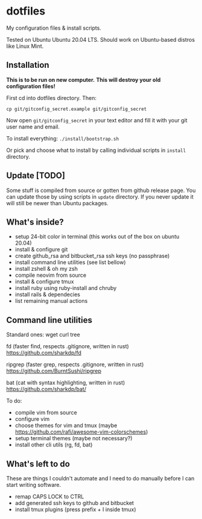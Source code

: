 # dotfiles

My configuration files & install scripts.

Tested on Ubuntu Ubuntu 20.04 LTS. Should work on Ubuntu-based distros like Linux Mint.

## Installation

**This is to be run on new computer.**
**This will destroy your old configuration files!**

First cd into dotfiles directory.
Then:

    cp git/gitconfig_secret.example git/gitconfig_secret

Now open `git/gitconfig_secret` in your text editor and fill it with your git user name and email.

To install everything: `./install/bootstrap.sh`

Or pick and choose what to install by calling individual scripts in `install` directory.

## Update [TODO]

Some stuff is compiled from source or gotten from github release page. You can update those by using scripts in `update` directory.
If you never update it will still be newer than Ubuntu packages.

## What's inside?

* setup 24-bit color in terminal (this works out of the box on ubuntu 20.04)
* install & configure git
* create github_rsa and bitbucket_rsa ssh keys (no passphrase)
* install command line utilities (see list bellow)
* install zshell & oh my zsh
* compile neovim from source
* install & configure tmux
* install ruby using ruby-install and chruby
* install rails & dependecies
* list remaining manual actions

## Command line utilities

Standard ones: wget curl tree

fd (faster find, respects .gitignore, written in rust)
https://github.com/sharkdp/fd

ripgrep (faster grep, respects .gitignore, written in rust)
https://github.com/BurntSushi/ripgrep

bat (cat with syntax highlighting, written in rust)
https://github.com/sharkdp/bat/

To do:

* compile vim from source
* configure vim
* choose themes for vim and tmux (maybe https://github.com/rafi/awesome-vim-colorschemes)
* setup terminal themes (maybe not necessary?)
* install other cli utils (rg, fd, bat)

## What's left to do

These are things I couldn't automate and I need to do manually before I can start writing software.

* remap CAPS LOCK to CTRL
* add generated ssh keys to github and bitbucket
* install tmux plugins (press prefix + I inside tmux)
